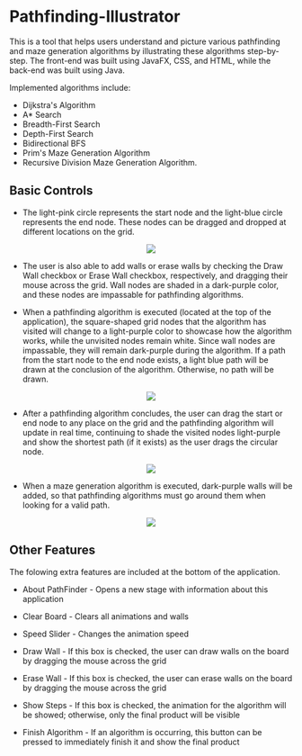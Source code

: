 # Pathfinding-Illustrator
This is a tool that helps users understand and picture various pathfinding and maze generation algorithms by illustrating these algorithms step-by-step. The front-end was built using JavaFX, CSS, and HTML, while the back-end was built using Java.

Implemented algorithms include:
- Dijkstra's Algorithm
- A* Search
- Breadth-First Search 
- Depth-First Search
- Bidirectional BFS
- Prim's Maze Generation Algorithm
- Recursive Division Maze Generation Algorithm.

## Basic Controls
- The light-pink circle represents the start node and the light-blue circle represents the end node. These nodes can be dragged and dropped at different locations on the grid. 

<p align = "center">
  <img src = "https://user-images.githubusercontent.com/63945057/87722510-12dc1f80-c76d-11ea-9d89-3d1c06905fca.png">
</p>       
  
- The user is also able to add walls or erase walls by checking the Draw Wall checkbox or Erase Wall checkbox, respectively, and dragging their mouse across the grid. Wall nodes are shaded in a dark-purple color, and these nodes are impassable for pathfinding algorithms.

- When a pathfinding algorithm is executed (located at the top of the application), the square-shaped grid nodes that the algorithm has visited will change to a light-purple color to showcase how the algorithm works, while the unvisited nodes remain white. Since wall nodes are impassable, they will remain dark-purple during the algorithm. If a path from the start node to the end node exists, a light blue path will be drawn at the conclusion of the algorithm. Otherwise, no path will be drawn.

<p align = "center">
  <img src = "https://user-images.githubusercontent.com/63945057/87724448-58e6b280-c770-11ea-93b9-3d0485f45656.gif">
</p>

- After a pathfinding algorithm concludes, the user can drag the start or end node to any place on the grid and the pathfinding algorithm will update in real time, continuing to shade the visited nodes light-purple and show the shortest path (if it exists) as the user drags the circular node.

<p align="center">
  <img src="https://user-images.githubusercontent.com/63945057/87723357-90ecf600-c76e-11ea-83fb-fa8fb96d596a.gif">
</p>

- When a maze generation algorithm is executed, dark-purple walls will be added, so that pathfinding algorithms must go around them when looking for a valid path.

<p align="center">
  <img src="https://user-images.githubusercontent.com/63945057/87723092-1fad4300-c76e-11ea-8dca-6d277a7240e7.gif">
</p>


## Other Features
The folowing extra features are included at the bottom of the application.

- <p> About PathFinder - Opens a new stage with information about this application </p>
- <p> Clear Board - Clears all animations and walls </p>
- <p> Speed Slider - Changes the animation speed </p>
- <p> Draw Wall - If this box is checked, the user can draw walls on the board by dragging the mouse across the grid </p>
- <p> Erase Wall - If this box is checked, the user can erase walls on the board by dragging the mouse across the grid </p>
- <p> Show Steps - If this box is checked, the animation for the algorithm will be showed; otherwise, only the final product will be visible </p>
- <p> Finish Algorithm - If an algorithm is occurring, this button can be pressed to immediately finish it and show the final product </p>
